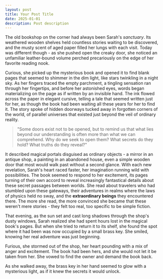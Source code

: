 ```yaml
---
layout: post
title: Your Post Title 
date: 2025-01-01
description: Post description
---
```


The old bookshop on the corner had always been Sarah's *sanctuary*. Its weathered wooden shelves held countless stories waiting to be discovered, and the musty scent of aged paper filled her lungs with each visit. Today was different though - as she pushed open the creaky door, she noticed an unfamiliar leather-bound volume perched precariously on the edge of her favorite reading nook.

Curious, she picked up the mysterious book and opened it to find blank pages that seemed to shimmer in the dim light, like stars twinkling in a night sky. As her fingers traced the empty parchment, a tingling sensation ran through her fingertips, and before her astonished eyes, words began materializing on the page as if written by an invisible hand. The ink flowed across the paper in elegant cursive, telling a tale that seemed written just for her, as though the book had been waiting all these years for her to find it. The story spoke of hidden doorways tucked away in forgotten corners of the world, of parallel universes that existed just beyond the veil of ordinary reality.

> "Some doors exist not to be opened, but to remind us that what lies beyond our understanding is often more than what we can comprehend. Why do we seek to open them? What secrets do they hold? What truths do they reveal?"

It described magical portals disguised as ordinary objects - a mirror in an antique shop, a painting in an abandoned house, even a simple wooden door that most would walk past without a second glance. With each new revelation, Sarah's heart raced faster, her imagination running wild with possibilities. The book seemed to respond to her excitement, its pages turning of their own accord to reveal increasingly fantastical details about these secret passages between worlds. She read about travelers who had stumbled upon these gateways, their adventures in realms where the laws of physics held no sway, and the **extraordinary beings** they encountered there. The more she read, the more convinced she became that these weren't mere stories - they felt too real, too specific to be simple fiction.

That evening, as the sun set and cast long shadows through the shop's dusty windows, Sarah realized she had spent hours lost in the magical book's pages. But when she tried to return it to its shelf, she found the spot where it had been was now occupied by a small brass key. She smiled, knowing her real adventure was just beginning.

Furious, she stormed out of the shop, her heart pounding with a mix of anger and excitement. The book had been hers, and she would not let it be taken from her. She vowed to find the owner and demand the book back.

As she walked away, the brass key in her hand seemed to glow with a mysterious light, as if it knew the secrets it would unlock.
